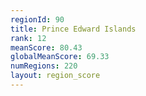 ```yaml
---
regionId: 90
title: Prince Edward Islands
rank: 12
meanScore: 80.43
globalMeanScore: 69.33
numRegions: 220
layout: region_score
---
```

